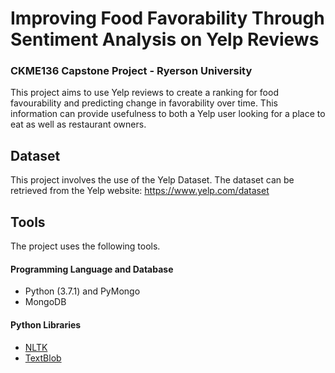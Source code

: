 # Improving Food Favorability Through Sentiment Analysis on Yelp Reviews
### CKME136 Capstone Project - Ryerson University

This project aims to use Yelp reviews to create a ranking for food favourability and predicting change in favorability over time. This information can provide usefulness to both a Yelp user looking for a place to eat as well as restaurant owners.

## Dataset
This project involves the use of the Yelp Dataset. The dataset can be retrieved from the Yelp website: https://www.yelp.com/dataset

## Tools
The project uses the following tools.
#### Programming Language and Database
* Python (3.7.1) and PyMongo
* MongoDB

#### Python Libraries
* [NLTK](http://www.nltk.org/)
* [TextBlob](https://github.com/sloria/TextBlob)
